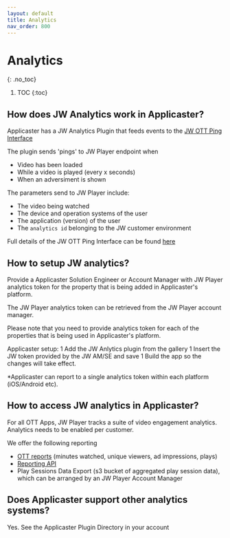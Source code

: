 ```yaml
---
layout: default
title: Analytics
nav_order: 800
---
```

# Analytics
{: .no_toc}

1. TOC
{:toc}

## How does JW Analytics work in Applicaster? 
Applicaster has a JW Analytics Plugin that feeds events to the [JW OTT Ping Interface](https://github.com/jwplayer/ott-web-app/blob/develop/docs/features/video-analytics.md)

The plugin sends 'pings' to JW Player endpoint when
- Video has been loaded
- While a video is played (every x seconds)
- When an adversiment is shown

The parameters send to JW Player include:
- The video being watched
- The device and operation systems of the user
- The application (version) of the user
- The `analytics id` belonging to the JW customer environment

Full details of the JW OTT Ping Interface can be found [here](https://github.com/jwplayer/ott-web-app/blob/develop/docs/features/video-analytics.md)

## How to setup JW analytics?
Provide a Applicaster Solution Engineer or Account Manager with JW Player analytics token for the property that is being added in Applicaster's platform. 

The JW Player analytics token can be retrieved from the JW Player account manager. 

Please note that you need to provide analytics token for each of the properties that is being used in Applicaster's platform.

Applicaster setup:
1 Add the JW Anlytics plugin from the gallery
1 Insert the JW token provided by the JW AM/SE and save
1 Build the app so the changes will take effect.

 *Applicaster can report to a single analytics token within each platform (iOS/Android etc).

## How to access JW analytics in Applicaster? 
For all OTT Apps, JW Player tracks a suite of video engagement analytics. Analytics needs to be enabled per customer.

We offer the following reporting
- [OTT reports](https://support.jwplayer.com/articles/create-ott-apps-reports) (minutes watched, unique viewers, ad impressions, plays)
- [Reporting API](https://developer.jwplayer.com/jwplayer/docs/analytics-getting-started)
- Play Sessions Data Export (s3 bucket of aggregated play session data), which can be arranged by an JW Player Account Manager

## Does Applicaster support other analytics systems?
Yes. See the Applicaster Plugin Directory in your account
